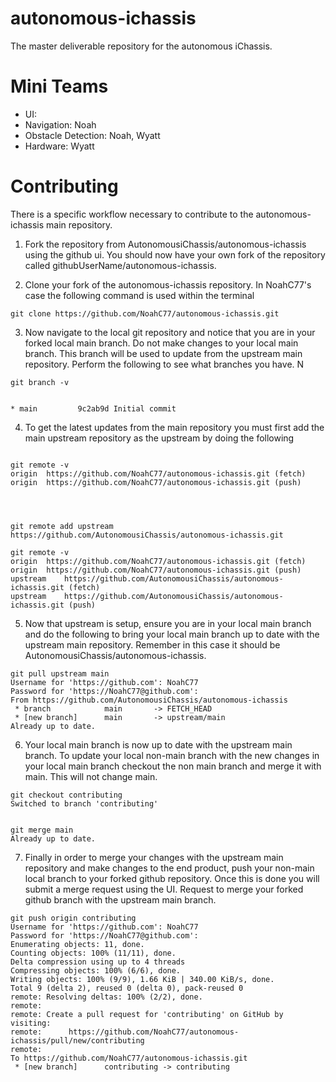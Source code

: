 # autonomous-ichassis
The master deliverable repository for the autonomous iChassis.

# Mini Teams
- UI: 
- Navigation: Noah
- Obstacle Detection: Noah, Wyatt
- Hardware: Wyatt

# Contributing
There is a specific workflow necessary to contribute to the autonomous-ichassis main repository.

1. Fork the repository from AutonomousiChassis/autonomous-ichassis using the github ui. You should now have your own fork of the repository called githubUserName/autonomous-ichassis.

2. Clone your fork of the autonomous-ichassis repository. In NoahC77's case the following command is used within the terminal

```
git clone https://github.com/NoahC77/autonomous-ichassis.git
```

3. Now navigate to the local git repository and notice that you are in your forked local main branch. Do not make changes to your local main branch. This branch will be used to update from the upstream main repository. Perform the following to see what branches you have. N
```
git branch -v


* main         9c2ab9d Initial commit

```

4. To get the latest updates from the main repository you must first add the main upstream repository as the upstream by doing the following
```

git remote -v
origin	https://github.com/NoahC77/autonomous-ichassis.git (fetch)
origin	https://github.com/NoahC77/autonomous-ichassis.git (push)




git remote add upstream https://github.com/AutonomousiChassis/autonomous-ichassis.git

git remote -v
origin  https://github.com/NoahC77/autonomous-ichassis.git (fetch)
origin  https://github.com/NoahC77/autonomous-ichassis.git (push)
upstream	https://github.com/AutonomousiChassis/autonomous-ichassis.git (fetch)
upstream	https://github.com/AutonomousiChassis/autonomous-ichassis.git (push)
```

5. Now that upstream is setup, ensure you are in your local main branch and do the following to bring your local main branch up to date with the upstream main repository. Remember in this case it should be AutonomousiChassis/autonomous-ichassis.

```
git pull upstream main
Username for 'https://github.com': NoahC77
Password for 'https://NoahC77@github.com': 
From https://github.com/AutonomousiChassis/autonomous-ichassis
 * branch            main       -> FETCH_HEAD
 * [new branch]      main       -> upstream/main
Already up to date.
```

6. Your local main branch is now up to date with the upstream main branch. To update your local non-main branch with the new changes in your local main branch checkout the non main branch and merge it with main. This will not change main.

```
git checkout contributing
Switched to branch 'contributing'


git merge main
Already up to date.
```

7. Finally in order to merge your changes with the upstream main repository and make changes to the end product, push your non-main local branch to your forked github repository. Once this is done you will submit a merge request using the UI. Request to merge your forked github branch with the upstream main branch.

```
git push origin contributing
Username for 'https://github.com': NoahC77
Password for 'https://NoahC77@github.com': 
Enumerating objects: 11, done.
Counting objects: 100% (11/11), done.
Delta compression using up to 4 threads
Compressing objects: 100% (6/6), done.
Writing objects: 100% (9/9), 1.66 KiB | 340.00 KiB/s, done.
Total 9 (delta 2), reused 0 (delta 0), pack-reused 0
remote: Resolving deltas: 100% (2/2), done.
remote: 
remote: Create a pull request for 'contributing' on GitHub by visiting:
remote:      https://github.com/NoahC77/autonomous-ichassis/pull/new/contributing
remote: 
To https://github.com/NoahC77/autonomous-ichassis.git
 * [new branch]      contributing -> contributing
```
